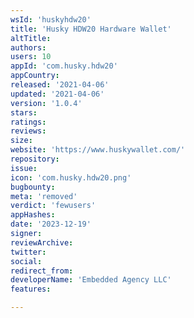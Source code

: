 ```yaml
---
wsId: 'huskyhdw20'
title: 'Husky HDW20 Hardware Walle‪t'
altTitle: 
authors: 
users: 10
appId: 'com.husky.hdw20'
appCountry: 
released: '2021-04-06'
updated: '2021-04-06'
version: '1.0.4'
stars: 
ratings: 
reviews: 
size: 
website: 'https://www.huskywallet.com/'
repository: 
issue: 
icon: 'com.husky.hdw20.png'
bugbounty: 
meta: 'removed'
verdict: 'fewusers'
appHashes: 
date: '2023-12-19'
signer: 
reviewArchive: 
twitter: 
social: 
redirect_from: 
developerName: 'Embedded Agency LLC'
features: 

---
```


